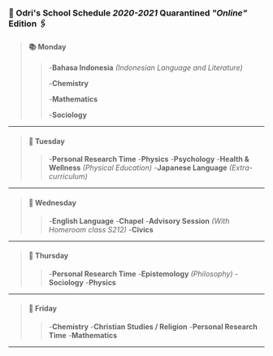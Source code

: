 ### :open_file_folder: Odri's School Schedule *2020-2021* Quarantined *"Online"* Edition :paperclips:

>#### :books: Monday 
>
>>-​​<strong>Bahasa Indonesia</strong>  *(Indonesian Language and Literature)*
>>
>>-<strong>Chemistry</strong> 
>>
>>-<strong>Mathematics</strong>
>>
>>-<strong>Sociology</strong>
>>
---

>#### :pencil: Tuesday
>
>>-<strong>Personal Research Time</strong>
>>-<strong>Physics</strong>
>>-<strong>Psychology</strong>
>>-<strong>Health & Wellness</strong> _(Physical Education)_
>>-<strong>Japanese Language</strong> _(Extra-curriculum)_
---

>#### :notebook: Wednesday
>
>>-<strong>English Language</strong>
>>-<strong>Chapel</strong>
>>-<strong>Advisory Session</strong> *(With Homeroom class S212)*
>>-<strong>Civics</strong>
---

>#### :school_satchel: Thursday
>
>>-<strong>Personal Research Time</strong>
>>-<strong>Epistemology</strong>  *(Philosophy)*
>>-<strong>Sociology</strong>
>>-<strong>Physics</strong>
---

>#### :rocket: Friday
>
>>-<strong>Chemistry</strong>
>>-<strong>Christian Studies /  Religion</strong>
>>-<strong>Personal Research Time</strong>
>>-<strong>Mathematics</strong>

---
